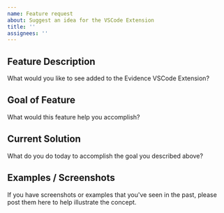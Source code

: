 ```yaml
---
name: Feature request
about: Suggest an idea for the VSCode Extension
title: ''
assignees: ''
---
```


## Feature Description

What would you like to see added to the Evidence VSCode Extension?

## Goal of Feature

What would this feature help you accomplish?

## Current Solution

What do you do today to accomplish the goal you described above?

## Examples / Screenshots

If you have screenshots or examples that you've seen in the past, please post them here to help illustrate the concept.